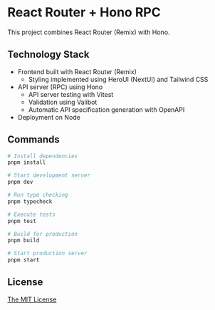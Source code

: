 # React Router + Hono RPC

This project combines React Router (Remix) with Hono.

## Technology Stack

- Frontend built with React Router (Remix)
  - Styling implemented using HeroUI (NextUI) and Tailwind CSS
- API server (RPC) using Hono
  - API server testing with Vitest
  - Validation using Valibot
  - Automatic API specification generation with OpenAPI
- Deployment on Node

## Commands

```bash
# Install dependencies
pnpm install

# Start development server
pnpm dev

# Run type checking
pnpm typecheck

# Execute tests
pnpm test

# Build for production
pnpm build

# Start production server
pnpm start
```

## License

[The MIT License](./LICENSE)